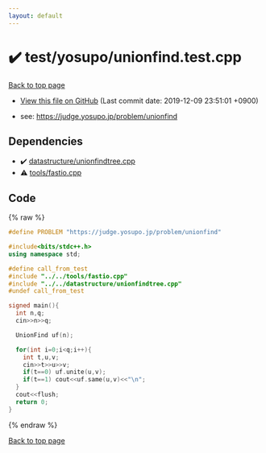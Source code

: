 ```yaml
---
layout: default
---
```


<!-- mathjax config similar to math.stackexchange -->
<script type="text/javascript" async
  src="https://cdnjs.cloudflare.com/ajax/libs/mathjax/2.7.5/MathJax.js?config=TeX-MML-AM_CHTML">
</script>
<script type="text/x-mathjax-config">
  MathJax.Hub.Config({
    TeX: { equationNumbers: { autoNumber: "AMS" }},
    tex2jax: {
      inlineMath: [ ['$','$'] ],
      processEscapes: true
    },
    "HTML-CSS": { matchFontHeight: false },
    displayAlign: "left",
    displayIndent: "2em"
  });
</script>

<script type="text/javascript" src="https://cdnjs.cloudflare.com/ajax/libs/jquery/3.4.1/jquery.min.js"></script>
<script src="https://cdn.jsdelivr.net/npm/jquery-balloon-js@1.1.2/jquery.balloon.min.js" integrity="sha256-ZEYs9VrgAeNuPvs15E39OsyOJaIkXEEt10fzxJ20+2I=" crossorigin="anonymous"></script>
<script type="text/javascript" src="../../../assets/js/copy-button.js"></script>
<link rel="stylesheet" href="../../../assets/css/copy-button.css" />


# :heavy_check_mark: test/yosupo/unionfind.test.cpp
<a href="../../../index.html">Back to top page</a>

* <a href="{{ site.github.repository_url }}/blob/master/test/yosupo/unionfind.test.cpp">View this file on GitHub</a> (Last commit date: 2019-12-09 23:51:01 +0900)


* see: <a href="https://judge.yosupo.jp/problem/unionfind">https://judge.yosupo.jp/problem/unionfind</a>


## Dependencies
* :heavy_check_mark: <a href="../../../library/datastructure/unionfindtree.cpp.html">datastructure/unionfindtree.cpp</a>
* :warning: <a href="../../../library/tools/fastio.cpp.html">tools/fastio.cpp</a>


## Code
{% raw %}
```cpp
#define PROBLEM "https://judge.yosupo.jp/problem/unionfind"

#include<bits/stdc++.h>
using namespace std;

#define call_from_test
#include "../../tools/fastio.cpp"
#include "../../datastructure/unionfindtree.cpp"
#undef call_from_test

signed main(){
  int n,q;
  cin>>n>>q;

  UnionFind uf(n);

  for(int i=0;i<q;i++){
    int t,u,v;
    cin>>t>>u>>v;
    if(t==0) uf.unite(u,v);
    if(t==1) cout<<uf.same(u,v)<<"\n";
  }
  cout<<flush;
  return 0;
}

```
{% endraw %}

<a href="../../../index.html">Back to top page</a>

